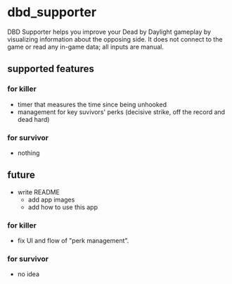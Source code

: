 # dbd_supporter
DBD Supporter helps you improve your Dead by Daylight gameplay by visualizing information about the opposing side. It does not connect to the game or read any in-game data; all inputs are manual.

## supported features
### for killer
- timer that measures the time since being unhooked
- management for key suvivors' perks (decisive strike, off the record and dead hard)
### for survivor
- nothing
## future
- write README
  - add app images
  - add how to use this app
### for killer
- fix UI and flow of "perk management". 
### for survivor
- no idea
